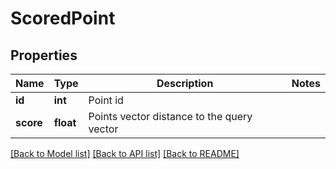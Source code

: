 # ScoredPoint

## Properties
Name | Type | Description | Notes
------------ | ------------- | ------------- | -------------
**id** | **int** | Point id | 
**score** | **float** | Points vector distance to the query vector | 

[[Back to Model list]](../README.md#documentation-for-models) [[Back to API list]](../README.md#documentation-for-api-endpoints) [[Back to README]](../README.md)


